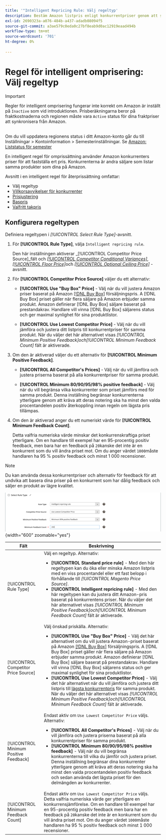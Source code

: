 ```yaml
---
title: '"Intelligent Repricing Rule: Välj regeltyp'
description: Bestäm Amazon listpris enligt konkurrentpriser genom att skapa en intelligent regel för omprissättning.
exl-id: 2690323a-a076-484b-a437-adadb08094f5
source-git-commit: a3ae579c0eda0c27bf8eab9d0ac12919eaad494b
workflow-type: tm+mt
source-wordcount: '701'
ht-degree: 0%

---
```


# Regel för intelligent omprisering: Välj regeltyp

>[!IMPORTANT]
>
>Regler för intelligent omprisering fungerar inte korrekt om Amazon är inställt på `Inactive` som vid introduktionen. Prisberäkningarna beror på fraktkostnaderna och regionen måste vara `Active` status för dina fraktpriser att synkronisera från Amazon.<br><br>
>
>Om du vill uppdatera regionens status i ditt Amazon-konto går du till Inställningar > Kontoinformation > Semesterinställningar. Se [Amazon: Liststatus för semester](https://sellercentral.amazon.com/gp/help/help.html?itemID=200135620/&quot;target=&quot;_blank)

En intelligent regel för omprissättning använder Amazon konkurrenters priser för att fastställa ert pris. Konkurrenterna är andra säljare som listar samma produkter som dina på Amazon.

Avsnitt i en intelligent regel för återprissättning omfattar:

- Välj regeltyp
- [Villkorsavvikelser för konkurrenter](./competitor-conditional-variances.md)
- [Prisjustering](./price-adjustment.md)
- [Baspris](./floor-price.md)
- [Valfritt takpris](./optional-ceiling-price.md)

## Konfigurera regeltypen

Definiera regeltypen i _[!UICONTROL Select Rule Type]_-avsnitt.

1. För **[!UICONTROL Rule Type]**, välja `Intelligent repricing rule`.

   Den här inställningen aktiverar _[!UICONTROL Competitor Price Source]_fält och [_[!UICONTROL Competitor Conditional Variances]_](./competitor-conditional-variances.md), [_[!UICONTROL Floor Price]_](./floor-price.md)och [_[!UICONTROL Optional Ceiling Price]_](./optional-ceiling-price.md) -avsnitt.

1. För **[!UICONTROL Competitor Price Source]** väljer du ett alternativ:

   - **[!UICONTROL Use "Buy Box" Price]** - Välj när du vill justera Amazon priser baserat på Amazon [[!DNL Buy Box]](./buy-box-competitor-pricing.md) försäljningspris. A [!DNL Buy Box] priset gäller när flera säljare på Amazon erbjuder samma produkt. Amazon definierar [!DNL Buy Box] säljare baserat på prestandakrav. Handlare vill vinna [!DNL Buy Box] säljarens status och ger maximal synlighet för sina produktlistor.

   - **[!UICONTROL Use Lowest Competitor Price]** - Välj när du vill jämföra och justera ditt listpris till konkurrentpriser för samma produkt. När du väljer det här alternativet visas _[!UICONTROL Minimum Positive Feedback]_och_[!UICONTROL Minimum Feedback Count]_ fält är aktiverade.

1. Om den är aktiverad väljer du ett alternativ för **[!UICONTROL Minimum Positive Feedback]**.

   - **[!UICONTROL All Competitor's Prices]** - Välj när du vill jämföra och justera priserna baserat på alla konkurrentpriser för samma produkt.

   - **[!UICONTROL Minimum 80/90/95/98% positive feedback]** - Välj när du vill begränsa vilka konkurrenter som priset jämförs med för samma produkt. Denna inställning begränsar konkurrenterna ytterligare genom att kräva att deras notering ska ha minst den valda procentandelen positiv återkoppling innan regeln om lägsta pris tillämpas.

1. Om den är aktiverad anger du ett numeriskt värde för **[!UICONTROL Minimum Feedback Count]**.

   Detta valfria numeriska värde minskar det konkurrenskraftiga priset ytterligare. Om en handlare till exempel har en 95-procentig positiv feedback, men bara har en feedback på `20`kanske det inte är en konkurrent som du vill ändra priset mot. Om du anger värdet `1000`måste handlaren ha 95 % positiv feedback och minst 1 000 recensioner.

>[!NOTE]
>
>Du kan använda dessa konkurrentpriser och alternativ för feedback för att undvika att basera dina priser på en konkurrent som har dålig feedback och säljer en produkt av lägre kvalitet.

![Intelligent regel för omprissättning - välj regeltyp](assets/ob-intelligent-price-rule-type.png){width="600" zoomable="yes"}

| Fält | Beskrivning |
|--- |--- |
| [!UICONTROL Rule Type] | Välj en regeltyp. Alternativ:<ul><li>**[!UICONTROL Standard price rule]** - Med den här regeltypen kan du öka eller minska Amazon listpris med en viss procentandel eller ett fast belopp i förhållande till _[!UICONTROL Magento Price Source]_. </li><li>**[!UICONTROL Intelligent repricing rule]** - Med den här regeltypen kan du justera ditt Amazon-pris baserat på konkurrentens priser. När du väljer det här alternativet visas _[!UICONTROL Minimum Positive Feedback]_och_[!UICONTROL Minimum Feedback Count]_ fält är aktiverade.</li></ul> |
| [!UICONTROL Competitor Price Source] | Välj önskad priskälla. Alternativ:<ul><li>**[!UICONTROL Use "Buy Box" Price]** - Välj det här alternativet om du vill justera Amazon-priset baserat på Amazon [[!DNL Buy Box]](./buy-box-competitor-pricing.md) försäljningspris. A [!DNL Buy Box] priset gäller när flera säljare på Amazon erbjuder samma produkt. Amazon definierar [!DNL Buy Box] säljare baserat på prestandakrav. Handlare vill vinna [!DNL Buy Box] säljarens status och ger maximal synlighet för sina produktlistor.</li><li>**[!UICONTROL Use Lowest Competitor Price]** - Välj det här alternativet när du vill jämföra och justera ditt listpris till [lägsta konkurrentpris](./lowest-competitor-pricing.md) för samma produkt. När du väljer det här alternativet visas _[!UICONTROL Minimum Positive Feedback]_och_[!UICONTROL Minimum Feedback Count]_ fält är aktiverade.</li></ul> |
| [!UICONTROL Minimum Positive Feedback] | Endast aktiv om `Use Lowest Competitor Price` väljs. Alternativ:<ul><li>**[!UICONTROL All Competitor's Prices]** - Välj när du vill jämföra och justera priserna baserat på alla konkurrentpriser för samma produkt.</li><li>**[!UICONTROL Minimum 80/90/95/98% positive feedback]** - Välj när du vill begränsa konkurrenterna till vilka du jämför och justera priset. Denna inställning begränsar dina konkurrenter ytterligare genom att kräva att deras notering ska ha minst den valda procentandelen positiv feedback och sedan använda det lägsta priset för den delmängden av konkurrenter.</li></ul> |
| [!UICONTROL Minimum Feedback Count] | Endast aktiv om `Use Lowest Competitor Price` väljs. Detta valfria numeriska värde ger ytterligare en konkurrensjämförelse. Om en handlare till exempel har en 95-procentig positiv feedback men bara har en feedback på `20`kanske det inte är en konkurrent som du vill ändra priset mot. Om du anger värdet `1000`måste handlaren ha 95 % positiv feedback och minst 1 000 recensioner. |
